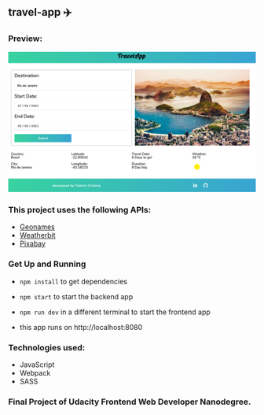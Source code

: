 ## travel-app :airplane:
### Preview:
![screenshot](/travel-app-screenshot.png)

### This project uses the following APIs:
- [Geonames](http://www.geonames.org/export/web-services.html)
- [Weatherbit](https://www.weatherbit.io/account/create)
- [Pixabay](https://pixabay.com/api/docs/)

### Get Up and Running
- ```npm install``` to get dependencies
- ```npm start``` to start the backend app
- ```npm run dev``` in a different terminal to start the frontend app

- this app runs on http://localhost:8080

### Technologies used:
* JavaScript
* Webpack
* SASS

### Final Project of Udacity Frontend Web Developer Nanodegree.

